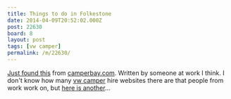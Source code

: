 ```yaml
---
title: Things to do in Folkestone
date: 2014-04-09T20:52:02.000Z
post: 22630
board: 8
layout: post
tags: [vw camper]
permalink: /m/22630/
---
```

<a href="http://www.camperbay.com/things-to-do-in-folkestone/">Just found this</a> from <a rel="nofollow noopener" href="http://www.camperbay.com">camperbay.com</a>. Written by someone at work I think. I don't know how many <a href="/wiki/vw+camper">vw camper</a> hire websites there are that people from work work on, but <a href="http://www.eastcoastcampers.co.uk/">here is another</a>...
